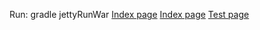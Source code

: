 Run: gradle jettyRunWar
[Index page](http://localhost:8080/zanataHelper/)
[Index page](http://localhost:8080/zanataHelper/display/hello)
[Test page](http://localhost:8080/zanataHelper/rest/task/status?key=1)

